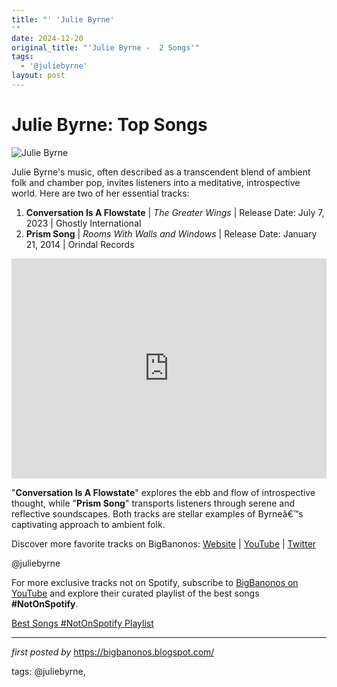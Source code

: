 ```yaml
---
title: "' 'Julie Byrne'
'"
date: 2024-12-20
original_title: "'Julie Byrne -  2 Songs'"
tags:
  - '@juliebyrne'
layout: post
---
```

<h1>Julie Byrne: Top Songs</h1>
<img src="https://media.npr.org/assets/img/2016/11/10/julie-byrne---not-even-happiness---press-photo-credit-to-jonathan-bouknight_wide-8d7d9e549233a8ae310f1e9a42017a34437ad6e4.jpg" alt="Julie Byrne"> <p>Julie Byrne's music, often described as a transcendent blend of ambient folk and chamber pop, invites listeners into a meditative, introspective world. Here are two of her essential tracks:</p> <ol> <li><strong>Conversation Is A Flowstate</strong> | <em>The Greater Wings</em> | Release Date: July 7, 2023 | Ghostly International</li> <li><strong>Prism Song</strong> | <em>Rooms With Walls and Windows</em> | Release Date: January 21, 2014 | Orindal Records</li>
</ol> <div> <iframe src="https://open.spotify.com/embed/playlist/2dUAjQqMaWGBxtNw68Fhru?utm_source=generator" width="100%" height="352" frameBorder="0" allowfullscreen="" allow="autoplay; clipboard-write; encrypted-media; fullscreen; picture-in-picture" loading="lazy"></iframe>
</div> <p>"<strong>Conversation Is A Flowstate</strong>" explores the ebb and flow of introspective thought, while "<strong>Prism Song</strong>" transports listeners through serene and reflective soundscapes. Both tracks are stellar examples of Byrneâ€™s captivating approach to ambient folk.</p> <div> <p>Discover more favorite tracks on BigBanonos: <a href="https://bigbanonos.blogspot.com/">Website</a> | <a href="https://www.youtube.com/@BigBanonos">YouTube</a> | <a href="https://x.com/bigbanonos">Twitter</a></p>
</div> <!-- Tags -->
<p>@juliebyrne</p>


<!--Subscribe and Playlist Links-->
<div>
    <p>For more exclusive tracks not on Spotify, subscribe to <a href="https://www.youtube.com/@BigBanonos" target="_blank">BigBanonos on YouTube</a> and explore their curated playlist of the best songs <strong>#NotOnSpotify</strong>.</p>
    <p><a href="https://www.youtube.com/playlist?list=PLtuNtuTatqI0kFahUCbtbfenC_ET5O_tr" target="_blank">Best Songs #NotOnSpotify Playlist<br /></a></p></div>

<hr />

<p><em>first posted by</em> <a href="https://bigbanonos.blogspot.com/" rel="noopener" target="_new">https://bigbanonos.blogspot.com/</a></p>

<p>tags: @juliebyrne,</p>

